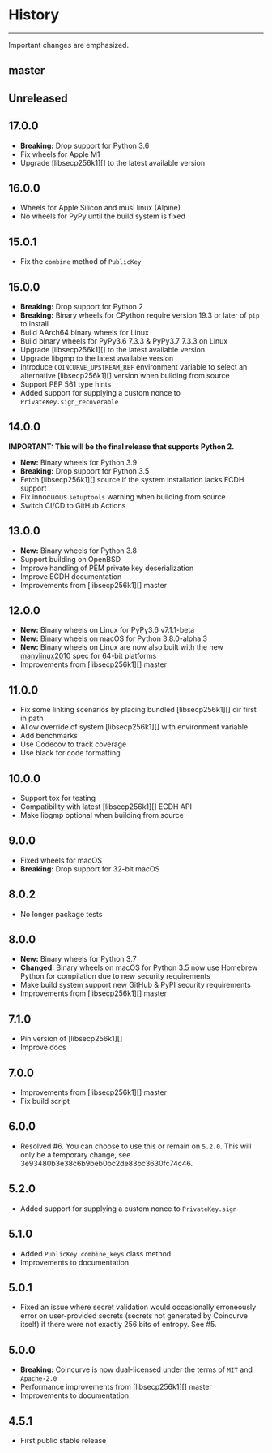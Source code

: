 # History

-----

Important changes are emphasized.

## master

## Unreleased

## 17.0.0

- **Breaking:** Drop support for Python 3.6
- Fix wheels for Apple M1
- Upgrade [libsecp256k1][] to the latest available version

## 16.0.0

- Wheels for Apple Silicon and musl linux (Alpine)
- No wheels for PyPy until the build system is fixed

## 15.0.1

- Fix the `combine` method of `PublicKey`

## 15.0.0

- **Breaking:** Drop support for Python 2
- **Breaking:** Binary wheels for CPython require version 19.3 or later of ``pip`` to install
- Build AArch64 binary wheels for Linux
- Build binary wheels for PyPy3.6 7.3.3 & PyPy3.7 7.3.3 on Linux
- Upgrade [libsecp256k1][] to the latest available version
- Upgrade libgmp to the latest available version
- Introduce `COINCURVE_UPSTREAM_REF` environment variable to select an alternative [libsecp256k1][] version when building from source
- Support PEP 561 type hints
- Added support for supplying a custom nonce to `PrivateKey.sign_recoverable`

## 14.0.0

**IMPORTANT: This will be the final release that supports Python 2.**

- **New:** Binary wheels for Python 3.9
- **Breaking:** Drop support for Python 3.5
- Fetch [libsecp256k1][] source if the system installation lacks ECDH support
- Fix innocuous `setuptools` warning when building from source
- Switch CI/CD to GitHub Actions

## 13.0.0

- **New:** Binary wheels for Python 3.8
- Support building on OpenBSD
- Improve handling of PEM private key deserialization
- Improve ECDH documentation
- Improvements from [libsecp256k1][] master

## 12.0.0

- **New:** Binary wheels on Linux for PyPy3.6 v7.1.1-beta
- **New:** Binary wheels on macOS for Python 3.8.0-alpha.3
- **New:** Binary wheels on Linux are now also built with the new [manylinux2010](https://www.python.org/dev/peps/pep-0571) spec for 64-bit platforms
- Improvements from [libsecp256k1][] master

## 11.0.0

- Fix some linking scenarios by placing bundled [libsecp256k1][] dir first in path
- Allow override of system [libsecp256k1][] with environment variable
- Add benchmarks
- Use Codecov to track coverage
- Use black for code formatting

## 10.0.0

- Support tox for testing
- Compatibility with latest [libsecp256k1][] ECDH API
- Make libgmp optional when building from source

## 9.0.0

- Fixed wheels for macOS
- **Breaking:** Drop support for 32-bit macOS

## 8.0.2

- No longer package tests

## 8.0.0

- **New:** Binary wheels for Python 3.7
- **Changed:** Binary wheels on macOS for Python 3.5 now use Homebrew
  Python for compilation due to new security requirements
- Make build system support new GitHub & PyPI security requirements
- Improvements from [libsecp256k1][] master

## 7.1.0

- Pin version of [libsecp256k1][]
- Improve docs

## 7.0.0

- Improvements from [libsecp256k1][] master
- Fix build script

## 6.0.0

- Resolved #6. You can choose to use this or remain on `5.2.0`. This will only be a temporary change, see 3e93480b3e38c6b9beb0bc2de83bc3630fc74c46.

## 5.2.0

- Added support for supplying a custom nonce to `PrivateKey.sign`

## 5.1.0

- Added `PublicKey.combine_keys` class method
- Improvements to documentation

## 5.0.1

- Fixed an issue where secret validation would occasionally erroneously error
  on user-provided secrets (secrets not generated by Coincurve itself) if there
  were not exactly 256 bits of entropy. See #5.

## 5.0.0

- **Breaking:** Coincurve is now dual-licensed under the terms of `MIT` and `Apache-2.0`
- Performance improvements from [libsecp256k1][] master
- Improvements to documentation.

## 4.5.1

- First public stable release
